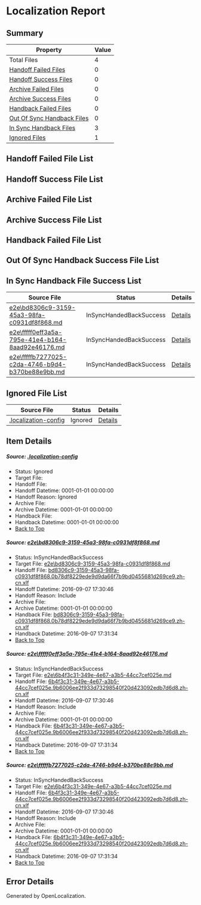 # <a name='report-top'></a> Localization Report

## Summary
 Property | Value 
 -------- | ----- 
 Total Files | 4
[ Handoff Failed Files ](#handoff-failed-list)| 0
[ Handoff Success Files ](#handoff-success-list)| 0
[ Archive Failed Files ](#archive-failed-list)| 0
[ Archive Success Files ](#archive-success-list)| 0
[ Handback Failed Files ](#handback-failed-list)| 0
[ Out Of Sync Handback Files ](#outofsync-handback-success-list)| 0
[ In Sync Handback Files ](#insync-handback-success-list)| 3
[ Ignored Files ](#ignored-list)| 1

## <a name='handoff-failed-list'></a> Handoff Failed File List

## <a name='handoff-success-list'></a> Handoff Success File List

## <a name='archive-failed-list'></a> Archive Failed File List

## <a name='archive-success-list'></a> Archive Success File List

## <a name='handback-failed-list'></a> Handback Failed File List

## <a name='outofsync-handback-success-list'></a> Out Of Sync Handback Success File List

## <a name='insync-handback-success-list'></a> In Sync Handback File Success List
 Source File | Status | Details 
 ----------- | ------ | ------- 
 [e2e\bd8306c9-3159-45a3-98fa-c0931df8f868.md](https://github.com/OpenLocalizationTestOrg/ol-test0/blob/54c1dba2eb2152a7abdbf3e25172db4685044660/e2e/bd8306c9-3159-45a3-98fa-c0931df8f868.md) | InSyncHandedBackSuccess | [Details](#1d5741c20a351f94ddd5c35916f9946f207dbbec1)
 [e2e\fffff0eff3a5a-795e-41e4-b164-8aad92e46176.md](https://github.com/OpenLocalizationTestOrg/ol-test0/blob/72a2dafaa18fbf29d84a805cfdf3a9c8acafb4be/e2e/fffff0eff3a5a-795e-41e4-b164-8aad92e46176.md) | InSyncHandedBackSuccess | [Details](#e2bdd2b2bdabf3cd92c0186312b2622193f1db1e2)
 [e2e\fffffb7277025-c2da-4746-b9d4-b370be88e9bb.md](https://github.com/OpenLocalizationTestOrg/ol-test0/blob/72a2dafaa18fbf29d84a805cfdf3a9c8acafb4be/e2e/fffffb7277025-c2da-4746-b9d4-b370be88e9bb.md) | InSyncHandedBackSuccess | [Details](#e2bdd2b2bdabf3cd92c0186312b2622193f1db1e3)

## <a name='ignored-list'></a> Ignored File List
 Source File | Status | Details 
 ----------- | ------ | ------- 
 [.localization-config](https://github.com/OpenLocalizationTestOrg/ol-test0/blob/72a2dafaa18fbf29d84a805cfdf3a9c8acafb4be/.localization-config) | Ignored | [Details](#3d4f252ac210baf56311d7e97dcc2db10974dbd20)

## Item Details
##### <a name='3d4f252ac210baf56311d7e97dcc2db10974dbd20'></a> Source: [.localization-config](https://github.com/OpenLocalizationTestOrg/ol-test0/blob/72a2dafaa18fbf29d84a805cfdf3a9c8acafb4be/.localization-config)
* Status: Ignored
* Target File: 
* Handoff File: 
* Handoff Datetime: 0001-01-01 00:00:00
* Handoff Reason: Ignored
* Archive File: 
* Archive Datetime: 0001-01-01 00:00:00
* Handback File: 
* Handback Datetime: 0001-01-01 00:00:00
* [Back to Top](#report-top)

##### <a name='1d5741c20a351f94ddd5c35916f9946f207dbbec1'></a> Source: [e2e\bd8306c9-3159-45a3-98fa-c0931df8f868.md](https://github.com/OpenLocalizationTestOrg/ol-test0/blob/54c1dba2eb2152a7abdbf3e25172db4685044660/e2e/bd8306c9-3159-45a3-98fa-c0931df8f868.md)
* Status: InSyncHandedBackSuccess
* Target File: [e2e\bd8306c9-3159-45a3-98fa-c0931df8f868.md](https://github.com/OpenLocalizationTestOrg/ol-test0-zhcn/blob/6ab472223380bb24ab3887766bf22d8c7f97119c/e2e/bd8306c9-3159-45a3-98fa-c0931df8f868.md)
* Handoff File: [bd8306c9-3159-45a3-98fa-c0931df8f868.0b78df8229ede9d9da66f7b9bd0455681d269ce9.zh-cn.xlf](https://github.com/OpenLocalizationTestOrg/ol-test0-handoff/blob/616228a0350759837e10fa0e59be5cce42893c65/ol-handoff/OpenLocalizationTestOrg/ol-test0-zhcn/ci/ht/bd8306c9-3159-45a3-98fa-c0931df8f868.0b78df8229ede9d9da66f7b9bd0455681d269ce9.zh-cn.xlf)
* Handoff Datetime: 2016-09-07 17:30:46
* Handoff Reason: Include
* Archive File: 
* Archive Datetime: 0001-01-01 00:00:00
* Handback File: [bd8306c9-3159-45a3-98fa-c0931df8f868.0b78df8229ede9d9da66f7b9bd0455681d269ce9.zh-cn.xlf](https://github.com/OpenLocalizationTestOrg/ol-test0-handback/blob/af879505bb6fab681a84b273ffdcbcceec5a1681/ol-handback/OpenLocalizationTestOrg/ol-test0-zhcn/ci/ht/bd8306c9-3159-45a3-98fa-c0931df8f868.0b78df8229ede9d9da66f7b9bd0455681d269ce9.zh-cn.xlf)
* Handback Datetime: 2016-09-07 17:31:34
* [Back to Top](#report-top)

##### <a name='e2bdd2b2bdabf3cd92c0186312b2622193f1db1e2'></a> Source: [e2e\fffff0eff3a5a-795e-41e4-b164-8aad92e46176.md](https://github.com/OpenLocalizationTestOrg/ol-test0/blob/72a2dafaa18fbf29d84a805cfdf3a9c8acafb4be/e2e/fffff0eff3a5a-795e-41e4-b164-8aad92e46176.md)
* Status: InSyncHandedBackSuccess
* Target File: [e2e\6b4f3c31-349e-4e67-a3b5-44cc7cef025e.md](https://github.com/OpenLocalizationTestOrg/ol-test0-zhcn/blob/6ab472223380bb24ab3887766bf22d8c7f97119c/e2e/6b4f3c31-349e-4e67-a3b5-44cc7cef025e.md)
* Handoff File: [6b4f3c31-349e-4e67-a3b5-44cc7cef025e.9b6006ee2f933d73298540f20d423092edb7d6d8.zh-cn.xlf](https://github.com/OpenLocalizationTestOrg/ol-test0-handoff/blob/616228a0350759837e10fa0e59be5cce42893c65/ol-handoff/OpenLocalizationTestOrg/ol-test0-zhcn/ci/ht/6b4f3c31-349e-4e67-a3b5-44cc7cef025e.9b6006ee2f933d73298540f20d423092edb7d6d8.zh-cn.xlf)
* Handoff Datetime: 2016-09-07 17:30:46
* Handoff Reason: Include
* Archive File: 
* Archive Datetime: 0001-01-01 00:00:00
* Handback File: [6b4f3c31-349e-4e67-a3b5-44cc7cef025e.9b6006ee2f933d73298540f20d423092edb7d6d8.zh-cn.xlf](https://github.com/OpenLocalizationTestOrg/ol-test0-handback/blob/af879505bb6fab681a84b273ffdcbcceec5a1681/ol-handback/OpenLocalizationTestOrg/ol-test0-zhcn/ci/ht/6b4f3c31-349e-4e67-a3b5-44cc7cef025e.9b6006ee2f933d73298540f20d423092edb7d6d8.zh-cn.xlf)
* Handback Datetime: 2016-09-07 17:31:34
* [Back to Top](#report-top)

##### <a name='e2bdd2b2bdabf3cd92c0186312b2622193f1db1e3'></a> Source: [e2e\fffffb7277025-c2da-4746-b9d4-b370be88e9bb.md](https://github.com/OpenLocalizationTestOrg/ol-test0/blob/72a2dafaa18fbf29d84a805cfdf3a9c8acafb4be/e2e/fffffb7277025-c2da-4746-b9d4-b370be88e9bb.md)
* Status: InSyncHandedBackSuccess
* Target File: [e2e\6b4f3c31-349e-4e67-a3b5-44cc7cef025e.md](https://github.com/OpenLocalizationTestOrg/ol-test0-zhcn/blob/6ab472223380bb24ab3887766bf22d8c7f97119c/e2e/6b4f3c31-349e-4e67-a3b5-44cc7cef025e.md)
* Handoff File: [6b4f3c31-349e-4e67-a3b5-44cc7cef025e.9b6006ee2f933d73298540f20d423092edb7d6d8.zh-cn.xlf](https://github.com/OpenLocalizationTestOrg/ol-test0-handoff/blob/616228a0350759837e10fa0e59be5cce42893c65/ol-handoff/OpenLocalizationTestOrg/ol-test0-zhcn/ci/ht/6b4f3c31-349e-4e67-a3b5-44cc7cef025e.9b6006ee2f933d73298540f20d423092edb7d6d8.zh-cn.xlf)
* Handoff Datetime: 2016-09-07 17:30:46
* Handoff Reason: Include
* Archive File: 
* Archive Datetime: 0001-01-01 00:00:00
* Handback File: [6b4f3c31-349e-4e67-a3b5-44cc7cef025e.9b6006ee2f933d73298540f20d423092edb7d6d8.zh-cn.xlf](https://github.com/OpenLocalizationTestOrg/ol-test0-handback/blob/af879505bb6fab681a84b273ffdcbcceec5a1681/ol-handback/OpenLocalizationTestOrg/ol-test0-zhcn/ci/ht/6b4f3c31-349e-4e67-a3b5-44cc7cef025e.9b6006ee2f933d73298540f20d423092edb7d6d8.zh-cn.xlf)
* Handback Datetime: 2016-09-07 17:31:34
* [Back to Top](#report-top)


## Error Details

Generated by OpenLocalization.
